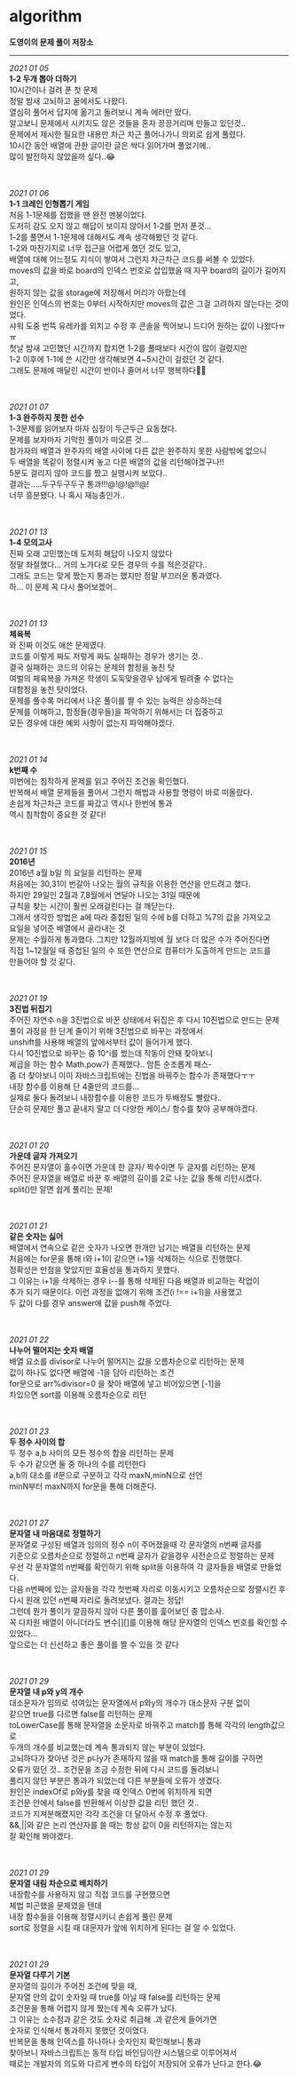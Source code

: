 ﻿# algorithm

**도영이의 문제 풀이 저장소**<br/>

---

_2021 01 05_<br/>
**1-2 두개 뽑아 더하기**<br/>
10시간이나 걸려 푼 첫 문제<br/>
정말 밤새 고뇌하고 꿈에서도 나왔다.<br/>
열심히 풀어서 답지에 옮기고 돌려보니 계속 에러만 떴다.<br/>
알고보니 문제에서 시키지도 않은 것들을 혼자 끙끙거리며 만들고 있던것..<br/>
문제에서 제시한 필요한 내용만 차근 차근 풀어나가니 의외로 쉽게 풀렸다.<br/>
10시간 동안 배열에 관한 글이란 글은 싹다 읽어가며 풀었기에..<br/>
많이 발전하지 않았을까 싶다..😂<br/><br/><br/>

_2021 01 06_<br/>
**1-1 크레인 인형뽑기 게임**<br/>
처음 1-1문제를 접했을 땐 완전 멘붕이었다.<br/>
도저히 감도 오지 않고 해답이 보이지 않아서 1-2를 먼저 푼것...<br/>
1-2를 풀면서 1-1문제에 대해서도 계속 생각해봤던 것 같다.<br/>
1-2와 마찬가지로 너무 접근을 어렵게 했던 것도 있고,<br/>
배열에 대해 어느정도 지식이 쌓여서 그런지 차근차근 코드를 써볼 수 있었다.<br/>
moves의 값을 바로 board의 인덱스 번호로 삽입했을 때 자꾸 board의 길이가 길어지고,<br/>
원하지 않는 값을 storage에 저장해서 머리가 아팠는데<br/>
원인은 인덱스의 번호는 0부터 시작하지만 moves의 값은 그걸 고려하지 않는다는 것이었다.<br/>
샤워 도중 번뜩 유레카를 외치고 수정 후 콘솔을 찍어보니 드디어 원하는 값이 나왔다ㅠㅠ<br/>
첫날 밤새 고민했던 시간까지 합치면 1-2를 풀때보다 시간이 많이 걸렸지만<br/>
1-2 이후에 1-1에 쓴 시간만 생각해보면 4~5시간이 걸렸던 것 같다.<br/>
그래도 문제에 매달린 시간이 반이나 줄어서 너무 행복하다🤩🤩<br/><br/><br/>

_2021 01 07_<br/>
**1-3 완주하지 못한 선수**<br/>
1-3문제를 읽어보자 마자 심장이 두근두근 요동쳤다.<br/>
문제를 보자마자 기막힌 풀이가 떠오른 것...<br/>
참가자의 배열과 완주자의 배열 사이에 다른 값은 완주하지 못한 사람밖에 없으니<br/>
두 배열을 똑같이 정렬시켜 놓고 다른 배열의 값을 리턴해야겠구나!!<br/>
5분도 걸리지 않아 코드를 짰고 실행시켜 보았다..<br/>
결과는.....두구두구두구 통과!!!@!@!@!!@!<br/>
너무 흥분됐다. 나 혹시 재능충인가..<br/><br/><br/>

_2021 01 13_<br/>
**1-4 모의고사**<br/>
진짜 오래 고민했는데 도저히 해답이 나오지 않았다<br/>
정말 좌절했다... 거의 노가다로 모든 경우의 수를 적은것같다..<br/>
그래도 코드는 맞게 짰는지 통과는 했지만 정말 부끄러운 통과였다.<br/>
하... 이 문제 꼭 다시 풀어보겠어..<br/><br/><br/>

_2021 01 13_<br/>
**체육복**<br/>
와 진짜 이것도 애쓴 문제였다.<br/>
코드를 이렇게 짜도 저렇게 짜도 실패하는 경우가 생기는 것..<br/>
결국 실패하는 코드의 이유는 문제의 함정을 놓친 탓<br/>
여벌의 체육복을 가져온 학생이 도둑맞을경우 남에게 빌려줄 수 없다는<br/>
대함정을 놓친 탓이었다.<br/>
문제를 풀수록 머리에서 나온 풀이를 짤 수 있는 능력은 상승하는데<br/>
문제를 이해하고, 함정들(경우들)을 파악하기 위해서는 더 집중하고<br/>
모든 경우에 대한 예외 사항이 없는지 파악해야겠다.<br/><br/><br/>

_2021 01 14_<br/>
**k번째 수**<br/>
이번에는 침착하게 문제를 읽고 주어진 조건을 확인했다.<br/>
반복해서 배열 문제들을 풀어서 그런지 해법과 사용할 명령이 바로 떠올랐다.<br/>
손쉽게 차근차근 코드를 짜갔고 역시나 한번에 통과<br/>
역시 침착함이 중요한 것 같다!<br/><br/><br/>

_2021 01 15_<br/>
**2016년**<br/>
2016년 a월 b일 의 요일을 리턴하는 문제<br/>
처음에는 30,31이 번갈아 나오는 월의 규칙을 이용한 연산을 만드려고 했다.<br/>
하지만 29일인 2월과 7,8월에서 연달아 나오는 31일 때문에<br/>
규칙을 찾는 시간이 훨씬 오래걸린다는 걸 깨닫는다.<br/>
그래서 생각한 방법은 a에 따라 중첩된 일의 수에 b를 더하고 %7의 값을 가져오고<br/>
요일을 넣어준 배열에서 골라내는 것<br/>
문제는 수월하게 통과했다. 그치만 12월까지밖에 월 보다 더 많은 수가 주어진다면<br/>
직접 1~12월일 때 중첩된 일의 수 또한 연산으로 컴퓨터가 도출하게 만드는 코드를<br/>
만들어야 할 것 같다.<br/><br/><br/>

_2021 01 19_<br/>
**3진법 뒤집기**<br/>
주어진 자연수 n을 3진법으로 바꾼 상태에서 뒤집은 후 다시 10진법으로 만드는 문제<br/>
풀이 과정을 한 단계 줄이기 위해 3진법으로 바꾸는 과정에서<br/>
unshift를 사용해 배열의 앞에서부터 값이 들어가게 했다.<br/>
다시 10진법으로 바꾸는 중 10^i를 썼는데 작동이 안돼 찾아보니<br/>
제곱을 하는 함수 Math.pow가 존재했다.. 암튼 순조롭게 패스-<br/>
좀 더 찾아보니 이미 자바스크립트에는 진법을 바꿔주는 함수가 존재했다ㅜㅜ<br/>
내장 함수를 이용해 단 4줄만의 코드를...<br/>
실제로 둘다 돌려보니 내장함수를 이용한 코드가 두배정도 빨랐다..<br/>
단순히 문제만 풀고 끝내지 말고 더 다양한 케이스/ 함수를 찾아 공부해야겠다.<br/><br/><br/>

_2021 01 20_<br/>
**가운데 글자 가져오기**<br/>
주어진 문자열이 홀수이면 가운데 한 글자/ 짝수이면 두 글자를 리턴하는 문제<br/>
주어진 문자열을 배열로 바꾼 후 배열의 길이를 2로 나눈 값을 통해 리턴시켰다.<br/>
split()만 알면 쉽게 풀리는 문제!<br/><br/><br/>

_2021 01 21_<br/>
**같은 숫자는 싫어**<br/>
배열에서 연속으로 같은 숫자가 나오면 한개만 남기는 배열을 리턴하는 문제<br/>
처음에는 for문을 통해 i와 i+1이 같으면 i+1을 삭제하는 식으로 진행했다.<br/>
정확성은 만점을 맞았지만 효율성을 통과하지 못했다.<br/>
그 이유는 i+1을 삭제하는 경우 i--를 통해 삭제된 다음 배열과 비교하는 작업이<br/>
추가 되기 때문이다. 이런 과정을 없애기 위해 조건(i !== i+1)을 사용했고 <br/>
두 값이 다를 경우 answer에 값을 push해 주었다. <br/><br/><br/>

_2021 01 22_<br/>
**나누어 떨어지는 숫자 배열**<br/>
배열 요소를 divisor로 나누어 떨어지는 값을 오름차순으로 리턴하는 문제<br/>
값이 하나도 없다면 배열에 -1을 담아 리턴하는 조건<br/>
for문으로 arr%divisor=0 을 찾아 배열에 넣고 비어있으면 [-1]을<br/>
차있으면 sort를 이용해 오름차순으로 리턴<br/><br/><br/>

_2021 01 23_<br/>
**두 정수 사이의 합**<br/>
두 정수 a,b 사이의 모든 정수의 합을 리턴하는 문제<br/>
두 수가 같으면 둘 중 하나의 수를 리턴한다<br/>
a,b의 대소를 if문으로 구분하고 각각 maxN,minN으로 선언<br/>
minN부터 maxN까지 for문을 통해 더해준다.<br/><br/><br/>

_2021 01 27_<br/>
**문자열 내 마음대로 정렬하기**<br/>
문자열로 구성된 배열과 임의의 정수 n이 주어졌을때 각 문자열의 n번째 글자를<br/>
기준으로 오름차순으로 정렬하고 n번째 글자가 같을경우 사전순으로 정렬하는 문제<br/>
우선 각 문자열의 n번째를 확인하기 위해 split을 이용하여 각 글자들을 배열로 만들었다.<br/>
다음 n번째에 있는 글자들을 각각 첫번째 자리로 이동시키고 오름차순으로 정렬시킨 후<br/>
다시 원래 있던 n번째 자리로 돌려보냈다. 결과는 정답!<br/>
그런데 뭔가 풀이가 깔끔하지 않아 다른 풀이를 흝어보던 중 맙소사.<br/>
꼭 다차원 배열이 아니더라도 변수[][]를 이용해 해당 문자열의 인덱스 번호를 확인할 수 있었다...<br/>
앞으로는 더 신선하고 좋은 풀이를 짤 수 있을 것 같다<br/><br/><br/>

_2021 01 29_<br/>
**문자열 내 p와 y의 개수**<br/>
대소문자가 임의로 섞여있는 문자열에서 p와y의 개수가 대소문자 구분 없이<br/>
같으면 true를 다르면 false를 리턴하는 문제<br/>
toLowerCase를 통해 문자열을 소문자로 바꿔주고 match를 통해 각각의 length값으로<br/>
두개의 개수를 비교했는데 계속 통과되지 않는 부분이 있었다.<br/>
고뇌하다가 찾아낸 것은 p나y가 존재하지 않을 때 match를 통해 길이를 구하면<br/>
오류가 떴던 것.. 조건문을 조금 수정한 뒤에 다시 코드를 돌려보니<br/>
풀리지 않던 부분은 통과가 되었는데 다른 부분들에 오류가 생겼다.<br/>
원인은 indexOf로 p와y를 찾을 때 인덱스 0번에 위치하게 되면<br/>
조건문 안에서 false를 반환해서 이상한 값을 리턴 했던 것..<br/>
코드가 지져분해졌지만 각각 조건을 더 달아서 수정 후 풀었다.<br/>
&&,||와 같은 논리 연산자를 쓸 때는 항상 값이 0을 리턴하지는 않는지<br/>
잘 확인해 봐야겠다.<br/><br/><br/>

_2021 01 29_<br/>
**문자열 내림 차순으로 배치하기**<br/>
내장함수를 사용하지 않고 직접 코드를 구현했으면<br/>
제법 피곤했을 문제였을 텐데<br/>
내장 함수들을 이용해 정렬시키니 손쉽게 풀린 문제<br/>
sort로 정렬을 시킬 때 대문자가 앞에 위치하게 된다는 걸 알 수 있었다.<br/><br/><br/>

_2021 01 29_<br/>
**문자열 다루기 기본**<br/>
문자열의 길이가 주어진 조건에 맞을 때,<br/>
문자열 안의 값이 숫자일 때 true를 아닐 때 false를 리턴하는 문제<br/>
조건문을 통해 어렵지 않게 짰는데 계속 오류가 났다.<br/>
그 이유는 소수점과 같은 것도 숫자로 취급해 .과 같은게 들어가면<br/>
숫자로 인식해서 통과하지 못했던 것이었다.<br/>
반복문을 통해 인덱스를 하나하나 숫자인지 확인해보니 통과<br/>
찾아보니 자바스크립트는 동적 타입 바인딩이란 시스템으로 이루어져서<br/>
때로는 개발자의 의도와 다르게 변수의 타입이 저장되어 오류가 난다고 한다.😂<br/><br/><br/>
